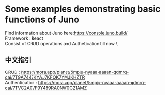 # Some examples demonstrating basic functions of Juno

Find information about Juno here:https://console.juno.build/ \
Framework : React \
Consist of CRUD operations and Authetication till now \


## 中文指引
CRUD : https://mora.app/planet/5mpju-nyaaa-aaaan-qdmrq-cai/7T9A7447KYAJ7KFQK7YMJKHZTR \
Authentication : https://mora.app/planet/5mpju-nyaaa-aaaan-qdmrq-cai/7TVC2A0VF9Y489RA0NW0C21AMZ
